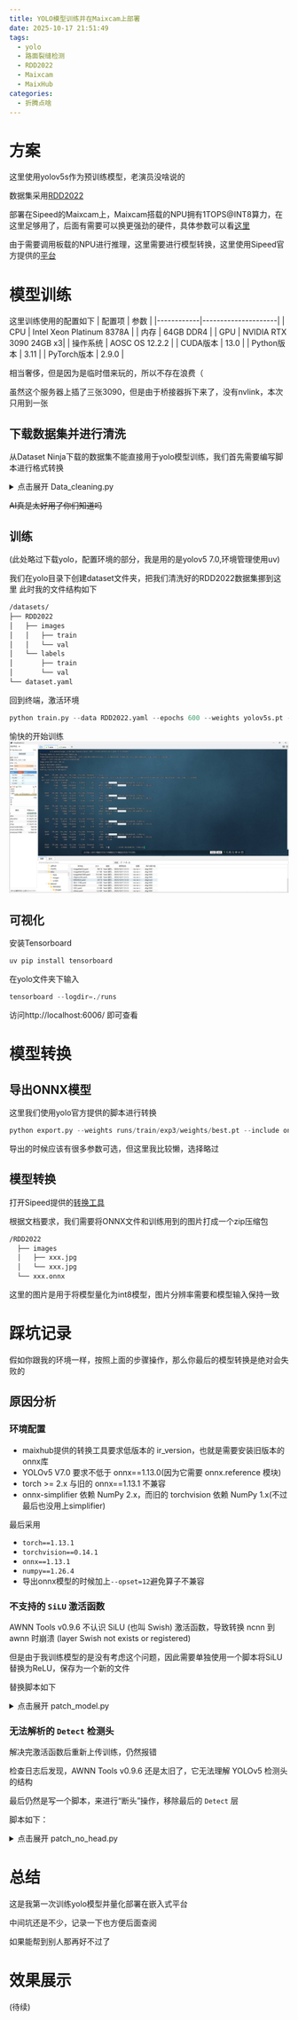 ```yaml
---
title: YOLO模型训练并在Maixcam上部署
date: 2025-10-17 21:51:49
tags:
  - yolo
  - 路面裂缝检测
  - RDD2022
  - Maixcam
  - MaixHub
categories:
  - 折腾点啥
---
```


# 方案
这里使用yolov5s作为预训练模型，老演员没啥说的

数据集采用[RDD2022](https://datasetninja.com/road-damage-detector)

部署在Sipeed的Maixcam上，Maixcam搭载的NPU拥有1TOPS@INT8算力，在这里足够用了，后面有需要可以换更强劲的硬件，具体参数可以看[这里](https://wiki.sipeed.com/hardware/zh/maixcam/maixcam.html#MaixCAM-%E7%A1%AC%E4%BB%B6%E7%AE%80%E4%BB%8B)

由于需要调用板载的NPU进行推理，这里需要进行模型转换，这里使用Sipeed官方提供的[平台](https://maixhub.com/toolbox/convert/v831)


# 模型训练
这里训练使用的配置如下
| 配置项       | 参数                |
|------------|---------------------|
| CPU        | Intel Xeon Platinum 8378A |
| 内存        | 64GB DDR4           |
| GPU        | NVIDIA RTX 3090 24GB x3|
| 操作系统     | AOSC OS 12.2.2   |
| CUDA版本    | 13.0                |
| Python版本  | 3.11                 |
| PyTorch版本 | 2.9.0               |

相当奢侈，但是因为是临时借来玩的，所以不存在浪费（

虽然这个服务器上插了三张3090，但是由于桥接器拆下来了，没有nvlink，本次只用到一张


## 下载数据集并进行清洗
从Dataset Ninja下载的数据集不能直接用于yolo模型训练，我们首先需要编写脚本进行格式转换

<details>
    <summary>点击展开 Data_cleaning.py</summary>
    ```python
    import os
    import json
    import random
    import shutil
    from tqdm import tqdm
    import yaml

    # --- 1. 配置参数  ---

    # 原始 RDD2022 数据集的根目录
    RDD2022_ROOT = './RDD2022'

    # 清洗后用于 YOLO 训练的数据集输出目录
    YOLO_DATASET_ROOT = './RDD2022_YOLO'

    # 验证集划分比例 (例如: 0.2 表示将原始训练数据中的 20% 作为验证集)
    VAL_SPLIT_RATIO = 0.2

    # RDD2022 数据集的类别
    # 请确保这里的顺序与你训练时使用的顺序一致
    CLASSES = [
        'longitudinal crack', 'transverse crack', 'alligator crack', 'pothole', 'ther corruption', 'other corruption',
    ]

    # --- 2. 核心转换函数 ---

    def convert_supervisely_to_yolo(img_size, points):
        """
        将 Supervisely 的矩形框坐标转换为 YOLO 格式
        参数:
            img_size: 图片尺寸 [width, height]
            points: Supervisely 的坐标点 [[xmin, ymin], [xmax, ymax]]
        返回:
            归一化后的 YOLO 格式坐标 [x_center, y_center, width, height]
        """
        img_width, img_height = img_size
        
        xmin = min(points[0][0], points[1][0])
        ymin = min(points[0][1], points[1][1])
        xmax = max(points[0][0], points[1][0])
        ymax = max(points[0][1], points[1][1])

        dw = 1. / img_width
        dh = 1. / img_height
        
        x_center = (xmin + xmax) / 2.0 * dw
        y_center = (ymin + ymax) / 2.0 * dh
        width = (xmax - xmin) * dw
        height = (ymax - ymin) * dh
        
        return (x_center, y_center, width, height)

    def process_json_file(json_path, class_map):
        """
        解析单个 Supervisely JSON 文件，并返回 YOLO 格式的标注内容
        """
        yolo_labels = []
        with open(json_path, 'r') as f:
            data = json.load(f)
        
        img_height = data['size']['height']
        img_width = data['size']['width']
        
        for obj in data['objects']:
            # 确保是矩形标注
            if obj['geometryType'] != 'rectangle':
                continue
                
            cls_name = obj['classTitle']
            if cls_name not in class_map:
                print(f"警告: 在 {os.path.basename(json_path)} 中发现未知类别 '{cls_name}'，已跳过。")
                continue
                
            cls_id = class_map[cls_name]
            
            # Supervisely 的坐标点
            points = obj['points']['exterior']
            
            yolo_box = convert_supervisely_to_yolo((img_width, img_height), points)
            
            yolo_labels.append(f"{cls_id} {' '.join([f'{coord:.6f}' for coord in yolo_box])}")
            
        return yolo_labels

    # --- 3. 主执行逻辑 ---

    def main():
        print("--- 开始清洗和转换 RDD2022 (Supervisely JSON 格式) 数据集 ---")

        # 创建类别到ID的映射
        class_to_id = {cls: i for i, cls in enumerate(CLASSES)}
        
        # 路径定义
        ann_dir = os.path.join(RDD2022_ROOT, 'train', 'ann')
        img_dir = os.path.join(RDD2022_ROOT, 'train', 'img')

        # 1. 查找所有的 JSON 标注文件
        print("步骤 1/5: 正在扫描所有 JSON 标注文件...")
        if not os.path.isdir(ann_dir):
            print(f"错误: 标注目录 '{ann_dir}' 不存在。请检查 RDD2022_ROOT 路径是否正确。")
            return
            
        all_json_files = [f for f in os.listdir(ann_dir) if f.endswith('.json')]
        
        if not all_json_files:
            print(f"错误: 在 '{ann_dir}' 目录下没有找到任何 JSON 文件。")
            return
            
        print(f"完成。共找到 {len(all_json_files)} 个标注文件。")

        # 2. 随机打乱并划分数据集
        print("步骤 2/5: 正在随机划分训练集和验证集...")
        random.shuffle(all_json_files)
        
        split_index = int(len(all_json_files) * (1 - VAL_SPLIT_RATIO))
        train_files = all_json_files[:split_index]
        val_files = all_json_files[split_index:]
        
        datasets = {
            'train': train_files,
            'val': val_files
        }
        
        print(f"划分完成: {len(train_files)} (训练), {len(val_files)} (验证)")

        # 3. 创建 YOLO 格式的目录结构
        print("步骤 3/5: 正在创建 YOLO 目录结构...")
        for split in ['train', 'val']:
            os.makedirs(os.path.join(YOLO_DATASET_ROOT, 'images', split), exist_ok=True)
            os.makedirs(os.path.join(YOLO_DATASET_ROOT, 'labels', split), exist_ok=True)
        print("目录创建完成。")

        # 4. 处理文件并复制
        print("步骤 4/5: 正在转换标注并复制文件...")
        for split, files in datasets.items():
            print(f"\n处理 {split} 集...")
            for json_filename in tqdm(files, desc=f"Processing {split} files"):
                try:
                    # 构建源文件路径
                    json_path = os.path.join(ann_dir, json_filename)
                    
                    # Supervisely 的 json 文件名通常是 '图片名.json'
                    # 我们需要从中提取出原始图片名
                    base_img_filename = os.path.splitext(json_filename)[0] # 移除 .json
                    src_image_path = os.path.join(img_dir, base_img_filename)

                    if not os.path.exists(src_image_path):
                        print(f"警告: 找不到对应的图片 {src_image_path}，跳过 {json_filename}")
                        continue

                    # 转换 JSON 标注
                    yolo_content = process_json_file(json_path, class_to_id)
                    
                    # 如果图片中没有我们定义的任何类别，可以跳过
                    if not yolo_content:
                        continue

                    # 定义目标路径
                    dest_image_path = os.path.join(YOLO_DATASET_ROOT, 'images', split, base_img_filename)
                    
                    # label文件名应与图片名一致，只是扩展名不同
                    label_filename = f"{os.path.splitext(base_img_filename)[0]}.txt"
                    dest_label_path = os.path.join(YOLO_DATASET_ROOT, 'labels', split, label_filename)

                    # 复制图片
                    shutil.copy(src_image_path, dest_image_path)
                    
                    # 写入 YOLO 标签文件
                    with open(dest_label_path, 'w') as f:
                        f.write('\n'.join(yolo_content))
                except Exception as e:
                    print(f"处理文件 {json_filename} 时发生错误: {e}")

        # 5. 创建 dataset.yaml 文件
        print("\n步骤 5/5: 正在创建 dataset.yaml 文件...")
        yaml_data = {
            'path': os.path.abspath(YOLO_DATASET_ROOT), # 数据集根目录的绝对路径
            'train': 'images/train',
        'val': 'images/val',
            # 如果你也有测试集，可以取消下面一行的注释
            # 'test': 'images/test', 
            'nc': len(CLASSES),
            'names': CLASSES
        }

        yaml_path = os.path.join(YOLO_DATASET_ROOT, 'dataset.yaml')
        with open(yaml_path, 'w') as f:
            yaml.dump(yaml_data, f, sort_keys=False, allow_unicode=True)
            
        print(f"dataset.yaml 文件已创建于: {yaml_path}")
        print("\n--- 所有任务完成！数据集已准备好用于 YOLO 训练。 ---")


    if __name__ == '__main__':
        # 确保安装了必要的库
        try:
            import yaml
            from tqdm import tqdm
        except ImportError:
            print("错误: 缺少必要的库。请运行 'pip install pyyaml tqdm'")
        else:
            main()
    ```

</details>


~~AI真是太好用了你们知道吗~~
## 训练
(此处略过下载yolo，配置环境的部分，我是用的是yolov5 7.0,环境管理使用uv)

我们在yolo目录下创建dataset文件夹，把我们清洗好的RDD2022数据集挪到这里
此时我的文件结构如下
```bash
/datasets/
├── RDD2022
│   ├── images
│   │   ├── train
│   │   └── val
│   └── labels
│       ├── train
│       └── val
└── dataset.yaml
```
回到终端，激活环境

```python
python train.py --data RDD2022.yaml --epochs 600 --weights yolov5s.pt --batch-size 128 --imgsz 640 --workers 16 --patience 50 --cos-lr --save-period 25
```
愉快的开始训练
![train](../img/yolo_detect/image.png)
## 可视化
安装Tensorboard
```python
uv pip install tensorboard
```
在yolo文件夹下输入
```python
tensorboard --logdir=./runs
```
访问http://localhost:6006/ 即可查看

# 模型转换
## 导出ONNX模型
这里我们使用yolo官方提供的脚本进行转换
```python
python export.py --weights runs/train/exp3/weights/best.pt --include onnx
```
 导出的时候应该有很多参数可选，但这里我比较懒，选择略过

 ## 模型转换
 打开Sipeed提供的[转换工具](https://maixhub.com/toolbox/convert/v831)
 
 根据文档要求，我们需要将ONNX文件和训练用到的图片打成一个zip压缩包
 ```bash
 /RDD2022
  ├── images
  │   ├── xxx.jpg
  │   └── xxx.jpg
  └── xxx.onnx
```
这里的图片是用于将模型量化为int8模型，图片分辨率需要和模型输入保持一致

# 踩坑记录
假如你跟我的环境一样，按照上面的步骤操作，那么你最后的模型转换是绝对会失败的
## 原因分析
### 环境配置
- maixhub提供的转换工具要求低版本的 ir_version，也就是需要安装旧版本的onnx库
- YOLOv5 V7.0 要求不低于 onnx==1.13.0(因为它需要 onnx.reference 模块)
- torch >= 2.x 与旧的 onnx==1.13.1 不兼容
- onnx-simplifier 依赖 NumPy 2.x，而旧的 torchvision 依赖 NumPy 1.x(不过最后也没用上simplifier)

最后采用
- `torch==1.13.1`
- `torchvision==0.14.1`
- `onnx==1.13.1`
- `numpy==1.26.4`
- 导出onnx模型的时候加上`--opset=12`避免算子不兼容
### 不支持的 `SiLU` 激活函数
AWNN Tools v0.9.6 不认识 SiLU (也叫 Swish) 激活函数，导致转换 ncnn 到 awnn 时崩溃 (layer Swish not exists or registered)

但是由于我训练模型的是没有考虑这个问题，因此需要单独使用一个脚本将SiLU替换为ReLU，保存为一个新的文件

替换脚本如下
<details>
    <summary>点击展开 patch_model.py</summary>
    ```python
    import torch
    import torch.nn as nn
    import sys
    import logging
    from models.common import Conv
    from models.yolo import Model

    # --- 关键：确保所有 YOLOv5 类都已导入 ---
    # (我们导入 Conv 和 Model 就足够让 torch.load 工作了)

    # 设置日志
    logging.basicConfig(level=logging.INFO)
    logger = logging.getLogger(__name__)

    def replace_activations(module):
        """
        递归地查找所有 Conv 模块, 并将其 .act 属性从 SiLU 替换为 ReLU
        """
        count = 0
        for name, child in module.named_children():
            # 检查子模块是否为 Conv 块
            if isinstance(child, Conv):
                if isinstance(child.act, nn.SiLU):
                    child.act = nn.ReLU()
                    count += 1
                    logger.info(f"Patched activation in module: {name}")
            
            # 递归进入子模块
            count += replace_activations(child)
        return count

    if __name__ == "__main__":
        if len(sys.argv) != 3:
            print("\n[用法错误]")
            print("请提供 输入模型 和 输出模型 路径")
            print("例如: python patch_model.py runs/train/exp3/weights/best.pt best_relu.pt\n")
            sys.exit(1)

        input_path = sys.argv[1]
        output_path = sys.argv[2]

        logger.info(f"正在加载 checkpoint: {input_path}")
        
        try:
            device = torch.device('cpu')
            # 加载 checkpoint。
            # 此时 models/common.py 必须是原始版本 (使用 SiLU)，否则加载会失败
            ckpt = torch.load(input_path, map_location=device)
        except Exception as e:
            logger.error(f"加载 checkpoint 失败。请确保你已将 models/common.py 还原回原始的 SiLU 版本。")
            logger.error(f"错误详情: {e}")
            sys.exit(1)

        # 模型通常存储在 'model' 键中
        if 'model' in ckpt:
            model = ckpt['model'].float()  # 加载模型并确保为全精度
        else:
            logger.error("在 .pt 文件中未找到 'model' 键。")
            sys.exit(1)
            
        logger.info("开始替换激活函数 SiLU -> ReLU ...")
        
        total_replaced = replace_activations(model)
        
        if total_replaced > 0:
            logger.info(f"成功替换了 {total_replaced} 个 SiLU 激活函数。")
            
            # 将修补后的模型放回 checkpoint 字典
            ckpt['model'] = model
            
            # (可选) 清理 checkpoint，减小文件大小
            if 'optimizer' in ckpt:
                del ckpt['optimizer']
            if 'ema' in ckpt:
                del ckpt['ema']
                
            logger.info(f"正在保存已修补的模型到: {output_path}")
            torch.save(ckpt, output_path)
            logger.info("完成。")
        else:
            logger.warning("没有找到任何 SiLU 激活函数。模型可能已经是 ReLU？")
    ```
</details>

### 无法解析的 `Detect` 检测头
解决完激活函数后重新上传训练，仍然报错

检查日志后发现，AWNN Tools v0.9.6 还是太旧了，它无法理解 YOLOv5 检测头的结构

最后仍然是写一个脚本，来进行“断头”操作，移除最后的 `Detect` 层

脚本如下：
<details>
    <summary>点击展开 patch_no_head.py</summary>
    ```python
    import torch
    import sys
    import logging

    # --- 导入 YOLOv5 模块，以便 torch.load 可以工作 ---
    from models.common import Conv
    from models.yolo import Model, Detect, Segment, ClassificationModel, DetectionModel, SegmentationModel

    # 设置日志
    logging.basicConfig(level=logging.INFO)
    logger = logging.getLogger(__name__)

    if __name__ == "__main__":
        if len(sys.argv) != 3:
            print("\n[用法错误]")
            print("请提供 输入模型 和 输出模型 路径")
            print("例如: python patch_no_head.py best_relu.pt best_relu_no_head.pt\n")
            sys.exit(1)

        input_path = sys.argv[1]
        output_path = sys.argv[2]

        logger.info(f"正在加载 checkpoint: {input_path}")
        
        try:
            device = torch.device('cpu')
            # 加载我们之前修补过的 best_relu.pt
            ckpt = torch.load(input_path, map_location=device)
        except Exception as e:
            logger.error(f"加载 checkpoint 失败。错误: {e}")
            sys.exit(1)

        if 'model' not in ckpt:
            logger.error("在 .pt 文件中未找到 'model' 键。")
            sys.exit(1)

        model = ckpt['model']
        
        # --- 关键步骤：移除检测头 ---
        try:
            # model.model 是一个 nn.ModuleList
            # 最后一层 (model.model[-1]) 就是 Detect 层 (model.24)
            logger.info(f"正在移除检测头 (模型最后一层): {type(model.model[-1])}")
            
            # 移除列表中的最后一项
            model.model.pop(-1)
            
            logger.info("检测头移除成功。")
            
            # 将修补后的模型放回 checkpoint 字典
            ckpt['model'] = model
            
            # (可选) 清理 checkpoint，减小文件大小
            if 'optimizer' in ckpt:
                del ckpt['optimizer']
            if 'ema' in ckpt:
                del ckpt['ema']
                
            logger.info(f"正在保存已“断头”的模型到: {output_path}")
            torch.save(ckpt, output_path)
            logger.info("完成。")

        except Exception as e:
            logger.error(f"移除检测头失败。错误: {e}")
            sys.exit(1)
    ```
</details>

# 总结
这是我第一次训练yolo模型并量化部署在嵌入式平台

中间坑还是不少，记录一下也方便后面查阅

如果能帮到别人那再好不过了

# 效果展示
(待续)